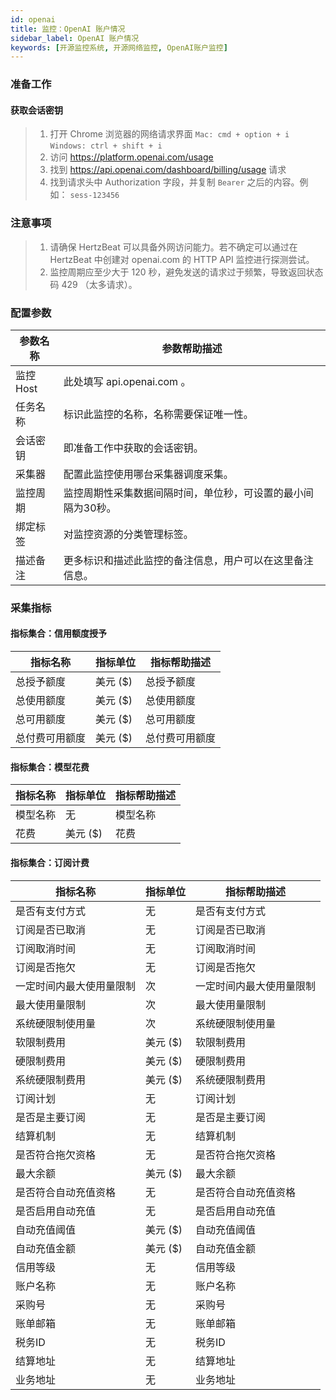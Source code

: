 ```yaml
---
id: openai
title: 监控：OpenAI 账户情况   
sidebar_label: OpenAI 账户情况
keywords: [开源监控系统, 开源网络监控, OpenAI账户监控]
---
```


### 准备工作

#### 获取会话密钥

> 1. 打开 Chrome 浏览器的网络请求界面
>    `Mac: cmd + option + i`
>    `Windows: ctrl + shift + i`
> 2. 访问 <https://platform.openai.com/usage>
> 3. 找到 <https://api.openai.com/dashboard/billing/usage> 请求
> 4. 找到请求头中 Authorization 字段，并复制 `Bearer` 之后的内容。例如： `sess-123456`

### 注意事项

> 1. 请确保 HertzBeat 可以具备外网访问能力。若不确定可以通过在 HertzBeat 中创建对 openai.com 的 HTTP API 监控进行探测尝试。
> 2. 监控周期应至少大于 120 秒，避免发送的请求过于频繁，导致返回状态码 429 （太多请求）。

### 配置参数

| 参数名称   | 参数帮助描述                         |
|----------|--------------------------------|
| 监控Host | 此处填写 api.openai.com 。          |
| 任务名称   | 标识此监控的名称，名称需要保证唯一性。            |
| 会话密钥   | 即准备工作中获取的会话密钥。                 |
| 采集器    | 配置此监控使用哪台采集器调度采集。              |
| 监控周期   | 监控周期性采集数据间隔时间，单位秒，可设置的最小间隔为30秒。 |
| 绑定标签   | 对监控资源的分类管理标签。                  |
| 描述备注   | 更多标识和描述此监控的备注信息，用户可以在这里备注信息。   |

### 采集指标

#### 指标集合：信用额度授予

|  指标名称   |  指标单位  | 指标帮助描述  |
|---------|--------|---------|
| 总授予额度   | 美元 ($) | 总授予额度   |
| 总使用额度   | 美元 ($) | 总使用额度   |
| 总可用额度   | 美元 ($) | 总可用额度   |
| 总付费可用额度 | 美元 ($) | 总付费可用额度 |

#### 指标集合：模型花费

| 指标名称 |  指标单位  | 指标帮助描述 |
|------|--------|--------|
| 模型名称 | 无      | 模型名称   |
| 花费   | 美元 ($) | 花费     |

#### 指标集合：订阅计费

|     指标名称     |  指标单位  |    指标帮助描述    |
|--------------|--------|--------------|
| 是否有支付方式      | 无      | 是否有支付方式      |
| 订阅是否已取消      | 无      | 订阅是否已取消      |
| 订阅取消时间       | 无      | 订阅取消时间       |
| 订阅是否拖欠       | 无      | 订阅是否拖欠       |
| 一定时间内最大使用量限制 | 次      | 一定时间内最大使用量限制 |
| 最大使用量限制      | 次      | 最大使用量限制      |
| 系统硬限制使用量     | 次      | 系统硬限制使用量     |
| 软限制费用        | 美元 ($) | 软限制费用        |
| 硬限制费用        | 美元 ($) | 硬限制费用        |
| 系统硬限制费用      | 美元 ($) | 系统硬限制费用      |
| 订阅计划         | 无      | 订阅计划         |
| 是否是主要订阅      | 无      | 是否是主要订阅      |
| 结算机制         | 无      | 结算机制         |
| 是否符合拖欠资格     | 无      | 是否符合拖欠资格     |
| 最大余额         | 美元 ($) | 最大余额         |
| 是否符合自动充值资格   | 无      | 是否符合自动充值资格   |
| 是否启用自动充值     | 无      | 是否启用自动充值     |
| 自动充值阈值       | 美元 ($) | 自动充值阈值       |
| 自动充值金额       | 美元 ($) | 自动充值金额       |
| 信用等级         | 无      | 信用等级         |
| 账户名称         | 无      | 账户名称         |
| 采购号          | 无      | 采购号          |
| 账单邮箱         | 无      | 账单邮箱         |
| 税务ID         | 无      | 税务ID         |
| 结算地址         | 无      | 结算地址         |
| 业务地址         | 无      | 业务地址         |
